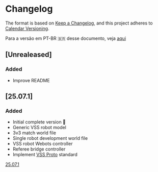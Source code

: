 # Changelog

The format is based on [Keep a Changelog](https://keepachangelog.com/en/1.0.0/),
and this project adheres to [Calendar Versioning](https://calver.org/).

Para a versão em PT-BR 🇧🇷 desse documento, veja [aqui](./CHANGELOG.pt-br.md)

## [Unrealeased]

### Added

- Improve README

## [25.07.1]

### Added

- Initial complete version 🎉
- Generic VSS robot model
- 3v3 match world file
- Single robot development world file
- VSS robot Webots controller
- Referee bridge controller
- Implement [VSS Proto](https://github.com/futebol-mini/VSSProto) standard

[25.07.1](https://github.com/futebol-mini/travesim/releases/tag/v25.07.1)
